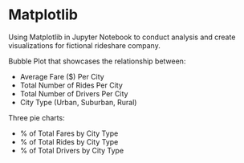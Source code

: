 # Matplotlib

Using Matplotlib in Jupyter Notebook to conduct analysis and create visualizations for fictional rideshare company.

Bubble Plot that showcases the relationship between:

* Average Fare ($) Per City
* Total Number of Rides Per City
* Total Number of Drivers Per City
* City Type (Urban, Suburban, Rural)

Three pie charts:

* % of Total Fares by City Type
* % of Total Rides by City Type
* % of Total Drivers by City Type
